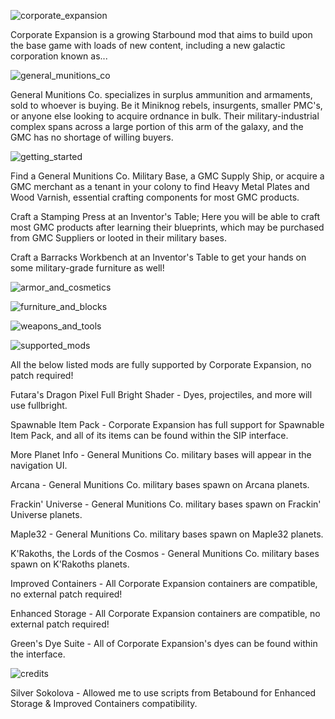 ![corporate_expansion](https://user-images.githubusercontent.com/66710266/189026315-d87e7c0c-1336-4f94-8be0-e54034bd5f87.png)

Corporate Expansion is a growing Starbound mod that aims to build upon the base game with loads of new content, including a new galactic corporation known as...

![general_munitions_co](https://user-images.githubusercontent.com/66710266/189026333-2f99a57f-3660-4f7f-9660-4fa680ed87fd.png)

General Munitions Co. specializes in surplus ammunition and armaments, sold to whoever is buying. Be it Miniknog rebels, insurgents, smaller PMC's, or anyone else looking to acquire ordnance in bulk. Their military-industrial complex spans across a large portion of this arm of the galaxy, and the GMC has no shortage of willing buyers.

![getting_started](https://user-images.githubusercontent.com/66710266/189026342-ea227817-6b46-48f4-9677-0251129e8a77.png)

Find a General Munitions Co. Military Base, a GMC Supply Ship, or acquire a GMC merchant as a tenant in your colony to find Heavy Metal Plates and Wood Varnish, essential crafting components for most GMC products.

Craft a Stamping Press at an Inventor's Table; Here you will be able to craft most GMC products after learning their blueprints, which may be purchased from GMC Suppliers or looted in their military bases. 

Craft a Barracks Workbench at an Inventor's Table to get your hands on some military-grade furniture as well! 

![armor_and_cosmetics](https://user-images.githubusercontent.com/66710266/189026389-5097c527-90be-4943-b409-327b72a21eb8.png)

![furniture_and_blocks](https://user-images.githubusercontent.com/66710266/189026414-a2e5a293-c77a-4f66-bffe-7f997cfed68d.png)

![weapons_and_tools](https://user-images.githubusercontent.com/66710266/189026425-a00844fc-07c9-4321-b2d0-9151acbf52fe.png)

![supported_mods](https://user-images.githubusercontent.com/66710266/189026441-9fb98528-5704-4776-9d08-42c51bec802f.png)

All the below listed mods are fully supported by Corporate Expansion, no patch required!


Futara's Dragon Pixel Full Bright Shader - Dyes, projectiles, and more will use fullbright.

Spawnable Item Pack - Corporate Expansion has full support for Spawnable Item Pack, and all of its items can be found within the SIP interface.

More Planet Info - General Munitions Co. military bases will appear in the navigation UI.

Arcana - General Munitions Co. military bases spawn on Arcana planets.

Frackin' Universe - General Munitions Co. military bases spawn on Frackin' Universe planets.

Maple32 - General Munitions Co. military bases spawn on Maple32 planets.

K'Rakoths, the Lords of the Cosmos - General Munitions Co. military bases spawn on K'Rakoths planets.

Improved Containers - All Corporate Expansion containers are compatible, no external patch required!

Enhanced Storage - All Corporate Expansion containers are compatible, no external patch required!

Green's Dye Suite - All of Corporate Expansion's dyes can be found within the interface.


![credits](https://i.imgur.com/qnjd8UU.png)

Silver Sokolova - Allowed me to use scripts from Betabound for Enhanced Storage & Improved Containers compatibility.
